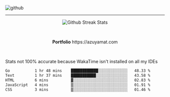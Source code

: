 ![github](https://media.discordapp.net/attachments/881363147364118528/1142610121697021952/background.png?width=1000&height=300)<br>
___
<p align="center">
  <img alt="Github Streak Stats" src="https://streak-stats.demolab.com?user=Azuyamat&theme=transparent&hide_border=true"/>
</p><br>
<p align="center">
      <strong>Portfolio</strong> https://azuyamat.com
</p><br>

Stats not 100% accurate because WakaTime isn't installed on all my IDEs
<!--START_SECTION:waka-->

```txt
Go           1 hr 48 mins    ████████████░░░░░░░░░░░░░   48.33 %
Text         1 hr 37 mins    ███████████░░░░░░░░░░░░░░   43.58 %
HTML         6 mins          ▓░░░░░░░░░░░░░░░░░░░░░░░░   02.83 %
JavaScript   4 mins          ▒░░░░░░░░░░░░░░░░░░░░░░░░   01.91 %
CSS          3 mins          ▒░░░░░░░░░░░░░░░░░░░░░░░░   01.46 %
```

<!--END_SECTION:waka-->
